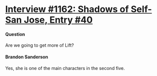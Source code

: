 # [Interview #1162: Shadows of Self-San Jose, Entry #40](https://www.theoryland.com/intvmain.php?i=1162#40)

#### Question

Are we going to get more of Lift?

#### Brandon Sanderson

Yes, she is one of the main characters in the second five.

